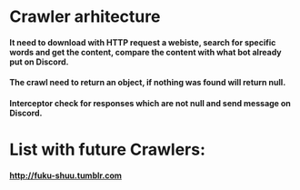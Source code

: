 # Crawler arhitecture
#### It need to download with HTTP request a webiste, search for specific words and get the content, compare the content with what bot already put on Discord.
#### The crawl need to return an object, if nothing was found will return null.
#### Interceptor check for responses which are not null and send message on Discord.

# List with future Crawlers:
#### http://fuku-shuu.tumblr.com
